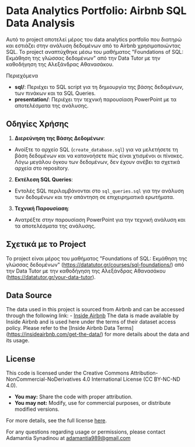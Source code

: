 # Data Analytics Portfolio: Airbnb SQL Data Analysis

Αυτό το project αποτελεί μέρος του data analytics portfolio  που διατηρώ και εστιάζει στην ανάλυση δεδομένων από το Airbnb χρησιμοποιώντας SQL. Το project αναπτύχθηκε μέσω του μαθήματος "Foundations of SQL: Εκμάθηση της γλώσσας δεδομένων" από την Data Tutor με την καθοδήγηση της Αλεξάνδρας Αθανασάκου.

Περιεχόμενα
- **sql/**: Περιέχει το SQL script για τη δημιουργία της βάσης δεδομένων, των πινάκων και τα SQL Queries.
- **presentation/**: Περιέχει την τεχνική παρουσίαση PowerPoint με τα αποτελέσματα της ανάλυσης.

## Οδηγίες Χρήσης

1. **Διερεύνηση της Βάσης Δεδομένων**:
- Ανοίξτε το αρχείο SQL (`create_database.sql`) για να μελετήσετε τη βάση δεδομένων και να κατανοήσετε πώς είναι χτισμένοι οι πίνακες. Λόγω μεγάλου όγκου των δεδομένων, δεν έχουν ανέβει τα σχετικά αρχεία στο repository.

2. **Εκτέλεση SQL Queries**:
- Εντολές SQL περιλαμβάνονται στο `sql_queries.sql` για την ανάλυση των δεδομένων και την απάντηση σε επιχειρηματικά ερωτήματα.

3. **Τεχνική Παρουσίαση**:
- Ανατρέξτε στην παρουσίαση PowerPoint για την τεχνική ανάλυση και τα αποτελέσματα της ανάλυσης.

## Σχετικά με το Project

Το project είναι μέρος του μαθήματος "Foundations of SQL: Εκμάθηση της γλώσσας δεδομένων" (https://datatutor.gr/courses/sql-foundations/) από την Data Tutor με την καθοδήγηση της Αλεξάνδρας Αθανασάκου (https://datatutor.gr/your-data-tutor).

## Data Source

The data used in this project is sourced from Airbnb and can be accessed through the following link: - [Inside Airbnb](https://insideairbnb.com/get-the-data/) The data is made available by Inside Airbnb and is used here under the terms of their dataset access policy. Please refer to the [Inside Airbnb Data Terms] (https://insideairbnb.com/get-the-data/) for more details about the data and its usage.
## License

This code is licensed under the Creative Commons Attribution-NonCommercial-NoDerivatives 4.0 International License (CC BY-NC-ND 4.0).

- **You may:** Share the code with proper attribution.
- **You may not:** Modify, use for commercial purposes, or distribute modified versions.

For more details, see the full license [here](https://creativecommons.org/licenses/by-nc-nd/4.0/).

For any questions regarding usage or permissions, please contact Adamantia Synadinou at adamantia989@gmail.com
